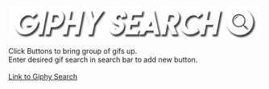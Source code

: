 <img src="assets/images/banner.png" alt="banner">

Click Buttons to bring group of gifs up.<br>
Enter desired gif search in search bar to add new button.<br>
<br>
<a href="file:///D:/Documents/BootCamp%20Work/GiphyAPI/index.html">Link to Giphy Search</a>
